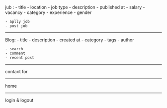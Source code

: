 jub :
    - title
    - location
    - job type
    - description
    - published at
    - salary
    - vacancy
    - category
    - experience
    - gender

    - aplly job
    - post job
________________________
Blog:
    - title
    - description
    - created at
    - category
    - tags
    - author

    - search
    - comment
    - recent post
_______________________
contact for
_______________________
home 
_______________________
login & logout
